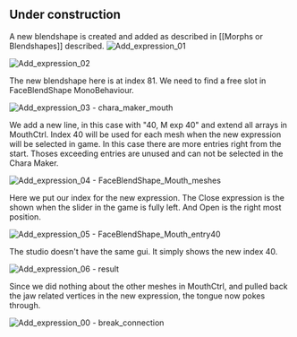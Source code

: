 ## Under construction

A new blendshape is created and added as described in [[Morphs or Blendshapes]] described.
![Add_expression_01](https://user-images.githubusercontent.com/104311725/188323195-62798d13-899d-4cf1-bd36-0d6b554386b8.png)

![Add_expression_02](https://user-images.githubusercontent.com/104311725/188323343-cac08264-3fcc-4d78-92cf-c1ea12b023bf.png)

The new blendshape here is at index 81. We need to find a free slot in FaceBlendShape MonoBehaviour.

![Add_expression_03 - chara_maker_mouth](https://user-images.githubusercontent.com/104311725/188323593-e861d8dc-8406-40b4-9ed4-3f9ef65650b3.png)

We add a new line, in this case with "40, M exp 40" and extend all arrays in MouthCtrl. Index 40 will be used for each mesh when the new expression will be selected in game. In this case there are more entries right from the start. Thoses exceeding entries are unused and can not be selected in the Chara Maker.

![Add_expression_04 - FaceBlendShape_Mouth_meshes](https://user-images.githubusercontent.com/104311725/188323899-90ee0e71-153f-42b3-a496-515f3cd6f5ae.png)

Here we put our index for the new expression. The Close expression is the shown when the slider in the game is fully left. And Open is the right most position.

![Add_expression_05 - FaceBlendShape_Mouth_entry40](https://user-images.githubusercontent.com/104311725/188324185-23fe1656-08de-454c-af8e-55b343a92a99.png)

The studio doesn't have the same gui. It simply shows the new index 40.

![Add_expression_06 - result](https://user-images.githubusercontent.com/104311725/188324511-138beb9e-8594-4115-a8ef-bb7ce9cbf905.png)

Since we did nothing about the other meshes in MouthCtrl, and pulled back the jaw related vertices in the new expression, the tongue now pokes through.

![Add_expression_00 - break_connection](https://user-images.githubusercontent.com/104311725/188318581-e565926e-9db2-4f06-8e9e-077012f433f3.png)
